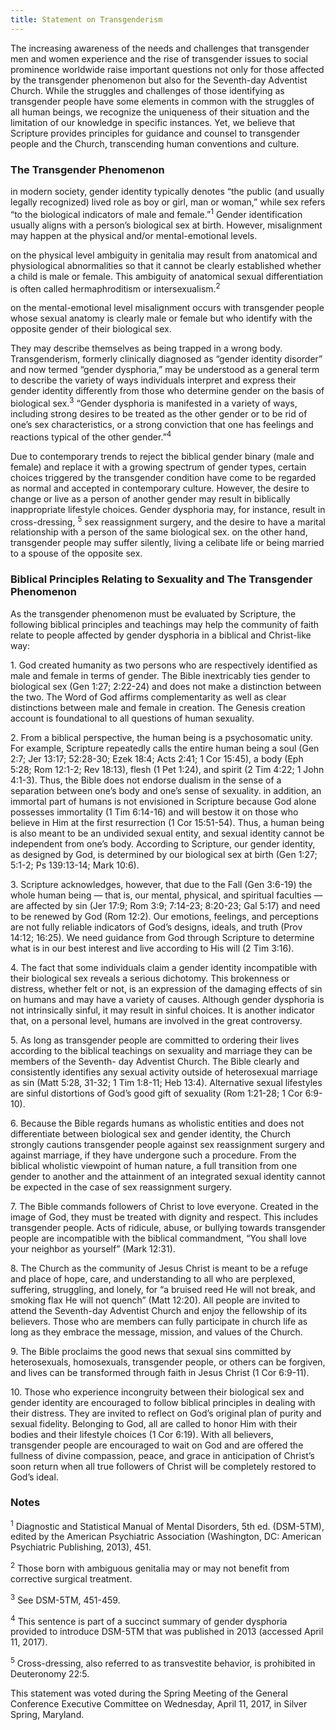 ```yaml
---
title: Statement on Transgenderism
---
```


The increasing awareness of the needs and challenges that transgender men and women experience and the rise of transgender issues to social prominence worldwide raise important questions not only for those affected by the transgender phenomenon but also for the Seventh-day Adventist Church. While the struggles and challenges of those identifying as transgender people have some elements in common with the struggles of all human beings, we recognize the uniqueness of their situation and the limitation of our knowledge in specific instances. Yet, we believe that Scripture provides principles for guidance and counsel to transgender people and the Church, transcending human conventions and culture.

### The Transgender Phenomenon

in modern society, gender identity typically denotes “the public (and usually legally recognized) lived role as boy or girl, man or woman,” while sex refers “to the biological indicators of male and female.”<sup>1</sup> Gender identification usually aligns with a person’s biological sex at birth. However, misalignment may happen at the physical and/or mental-emotional levels.

on the physical level ambiguity in genitalia may result from anatomical and physiological abnormalities so that it cannot be clearly established whether a child is male or female. This ambiguity of anatomical sexual differentiation is often called hermaphroditism or intersexualism.<sup>2</sup>

on the mental-emotional level misalignment occurs with transgender people whose sexual anatomy is clearly male or female but who identify with the opposite gender of their biological sex.

They may describe themselves as being trapped in a wrong body. Transgenderism, formerly clinically diagnosed as “gender identity disorder” and now termed “gender dysphoria,” may be understood as a general term to describe the variety of ways individuals interpret and express their gender identity differently from those who determine gender on the basis of biological sex.<sup>3</sup> “Gender dysphoria is manifested in a variety of ways, including strong desires to be treated as the other gender or to be rid of one’s sex characteristics, or a strong conviction that one has feelings and reactions typical of the other gender.”<sup>4</sup>

Due to contemporary trends to reject the biblical gender binary (male and female) and replace it with a growing spectrum of gender types, certain choices triggered by the transgender condition have come to be regarded as normal and accepted in contemporary culture. However, the desire to change or live as a person of another gender may result in biblically inappropriate lifestyle choices. Gender dysphoria may, for instance, result in cross-dressing, <sup>5</sup> sex reassignment surgery, and the desire to have a marital relationship with a person of the same biological sex. on the other hand, transgender people may suffer silently, living a celibate life or being married to a spouse of the opposite sex.

### Biblical Principles Relating to Sexuality and The Transgender Phenomenon

As the transgender phenomenon must be evaluated by Scripture, the following biblical principles and teachings may help the community of faith relate to people affected by gender dysphoria in a biblical and Christ-like way:

1\. God created humanity as two persons who are respectively identified as male and female in terms of gender. The Bible inextricably ties gender to biological sex (Gen 1:27; 2:22-24) and does not make a distinction between the two. The Word of God affirms complementarity as well as clear distinctions between male and female in creation. The Genesis creation account is foundational to all questions of human sexuality.

2\. From a biblical perspective, the human being is a psychosomatic unity. For example, Scripture repeatedly calls the entire human being a soul (Gen 2:7; Jer 13:17; 52:28-30; Ezek 18:4; Acts 2:41; 1 Cor 15:45), a body (Eph 5:28; Rom 12:1-2; Rev 18:13), flesh (1 Pet 1:24), and spirit (2 Tim 4:22; 1 John 4:1-3). Thus, the Bible does not endorse dualism in the sense of a separation between one’s body and one’s sense of sexuality. in addition, an immortal part of humans is not envisioned in Scripture because God alone possesses immortality (1 Tim 6:14-16) and will bestow it on those who believe in Him at the first resurrection (1 Cor 15:51-54). Thus, a human being is also meant to be an undivided sexual entity, and sexual identity cannot be independent from one’s body. According to Scripture, our gender identity, as designed by God, is determined by our biological sex at birth (Gen 1:27; 5:1-2; Ps 139:13-14; Mark 10:6).

3\. Scripture acknowledges, however, that due to the Fall (Gen 3:6-19) the whole human being — that is, our mental, physical, and spiritual faculties — are affected by sin (Jer 17:9; Rom 3:9; 7:14-23; 8:20-23; Gal 5:17) and need to be renewed by God (Rom 12:2). Our emotions, feelings, and perceptions are not fully reliable indicators of God’s designs, ideals, and truth (Prov 14:12; 16:25). We need guidance from God through Scripture to determine what is in our best interest and live according to His will (2 Tim 3:16).

4\. The fact that some individuals claim a gender identity incompatible with their biological sex reveals a serious dichotomy. This brokenness or distress, whether felt or not, is an expression of the damaging effects of sin on humans and may have a variety of causes. Although gender dysphoria is not intrinsically sinful, it may result in sinful choices. It is another indicator that, on a personal level, humans are involved in the great controversy.

5\. As long as transgender people are committed to ordering their lives according to the biblical teachings on sexuality and marriage they can be members of the Seventh- day Adventist Church. The Bible clearly and consistently identifies any sexual activity outside of heterosexual marriage as sin (Matt 5:28, 31-32; 1 Tim 1:8-11; Heb 13:4). Alternative sexual lifestyles are sinful distortions of God’s good gift of sexuality (Rom 1:21-28; 1 Cor 6:9-10).

6\. Because the Bible regards humans as wholistic entities and does not differentiate between biological sex and gender identity, the Church strongly cautions transgender people against sex reassignment surgery and against marriage, if they have undergone such a procedure. From the biblical wholistic viewpoint of human nature, a full transition from one gender to another and the attainment of an integrated sexual identity cannot be expected in the case of sex reassignment surgery.

7\. The Bible commands followers of Christ to love everyone. Created in the image of God, they must be treated with dignity and respect. This includes transgender people. Acts of ridicule, abuse, or bullying towards transgender people are incompatible with the biblical commandment, “You shall love your neighbor as yourself” (Mark 12:31).

8\. The Church as the community of Jesus Christ is meant to be a refuge and place of hope, care, and understanding to all who are perplexed, suffering, struggling, and lonely, for “a bruised reed He will not break, and smoking flax He will not quench” (Matt 12:20). All people are invited to attend the Seventh-day Adventist Church and enjoy the fellowship of its believers. Those who are members can fully participate in church life as long as they embrace the message, mission, and values of the Church.

9\. The Bible proclaims the good news that sexual sins committed by heterosexuals, homosexuals, transgender people, or others can be forgiven, and lives can be transformed through faith in Jesus Christ (1 Cor 6:9-11).

10\. Those who experience incongruity between their biological sex and gender identity are encouraged to follow biblical principles in dealing with their distress. They are invited to reflect on God’s original plan of purity and sexual fidelity. Belonging to God, all are called to honor Him with their bodies and their lifestyle choices (1 Cor 6:19). With all believers, transgender people are encouraged to wait on God and are offered the fullness of divine compassion, peace, and grace in anticipation of Christ’s soon return when all true followers of Christ will be completely restored to God’s ideal.

### Notes

<sup>1</sup> Diagnostic and Statistical Manual of Mental Disorders, 5th ed. (DSM-5TM), edited by the American Psychiatric Association (Washington, DC: American Psychiatric Publishing, 2013), 451.

<sup>2</sup> Those born with ambiguous genitalia may or may not benefit from corrective surgical treatment.

<sup>3</sup> See DSM-5TM, 451-459.

<sup>4</sup> This sentence is part of a succinct summary of gender dysphoria provided to introduce DSM-5TM that was published in 2013 (accessed April 11, 2017).

<sup>5</sup> Cross-dressing, also referred to as transvestite behavior, is prohibited in Deuteronomy 22:5.

This statement was voted during the Spring Meeting of the General Conference Executive Committee on Wednesday, April 11, 2017, in Silver Spring, Maryland.